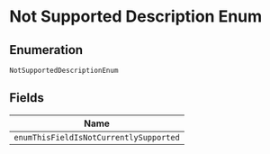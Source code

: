 
# Not Supported Description Enum

## Enumeration

`NotSupportedDescriptionEnum`

## Fields

| Name |
|  --- |
| `enumThisFieldIsNotCurrentlySupported` |

